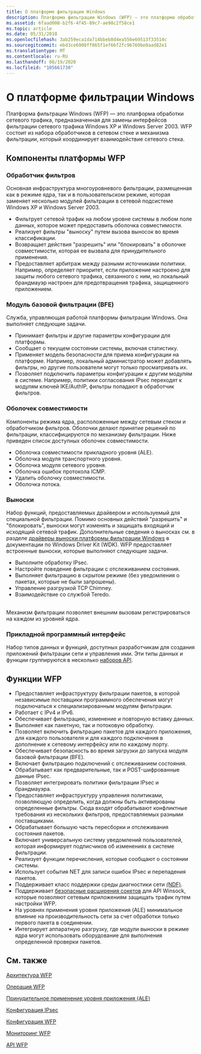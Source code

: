 ```yaml
---
title: О платформе фильтрации Windows
description: Платформа фильтрации Windows (WFP) — это платформа обработки сетевого трафика, предназначенная для замены интерфейсов фильтрации сетевого трафика Windows XP и Windows Server 2003.
ms.assetid: 6faad008-b2f6-4f45-89c7-ae98c2f58ce1
ms.topic: article
ms.date: 05/31/2018
ms.openlocfilehash: 3ab259eca1da714bbeb8d4ea556e69513f33514c
ms.sourcegitcommit: ebd3ce6908ff865f1ef66f2fc96769be0aad82e1
ms.translationtype: MT
ms.contentlocale: ru-RU
ms.lasthandoff: 08/19/2020
ms.locfileid: "105661730"
---
```

# <a name="about-windows-filtering-platform"></a>О платформе фильтрации Windows

Платформа фильтрации Windows (WFP) — это платформа обработки сетевого трафика, предназначенная для замены интерфейсов фильтрации сетевого трафика Windows XP и Windows Server 2003. WFP состоит из набора обработчиков в сетевом стеке и механизма фильтрации, который координирует взаимодействие сетевого стека.

## <a name="the-wfp-components"></a>Компоненты платформы WFP

### <a name="filter-engine"></a>Обработчик фильтров

Основная инфраструктура многоуровневого фильтрации, размещенная как в режиме ядра, так и в пользовательском режиме, которая заменяет несколько модулей фильтрации в сетевой подсистеме Windows XP и Windows Server 2003.

-   Фильтрует сетевой трафик на любом уровне системы в любом поле данных, которое может предоставить оболочка совместимости.
-   Реализует фильтры "выноску" путем вызова выносок во время классификации.
-   Возвращает действия "разрешить" или "блокировать" в оболочке совместимости, которая ее вызвала для принудительного применения.
-   Предоставляет арбитраж между разными источниками политики. Например, определяет приоритет, если приложение настроено для защиты любого сетевого трафика, связанного с ним, но локальный брандмауэр настроен для предотвращения трафика, защищенного приложением.<br/>

### <a name="base-filtering-engine-bfe"></a>Модуль базовой фильтрации (BFE)

Служба, управляющая работой платформы фильтрации Windows. Она выполняет следующие задачи.

-   Принимает фильтры и другие параметры конфигурации для платформы.
-   Сообщает о текущем состоянии системы, включая статистику.
-   Применяет модель безопасности для приема конфигурации на платформе. Например, локальный администратор может добавлять фильтры, но другие пользователи могут только просматривать их.<br/>
-   Позволяет подключить параметры конфигурации к другим модулям в системе. Например, политики согласования IPsec переходят к модулям ключей IKE/AuthIP, фильтры попадают в обработчик фильтров.<br/>

### <a name="shims"></a>Оболочек совместимости

Компоненты режима ядра, расположенные между сетевым стеком и обработчиком фильтров. Оболочки делают принятие решений по фильтрации, классифицируются по механизму фильтрации. Ниже приведен список доступных оболочек совместимости.

-   Оболочка совместимости прикладного уровня (ALE).
-   Оболочка модуля транспортного уровня.
-   Оболочка модуля сетевого уровня.
-   Оболочка ошибок протокола ICMP.
-   Удалить оболочку совместимости.
-   Оболочка потока.

### <a name="callouts"></a>Выноски

Набор функций, предоставляемых драйвером и используемый для специальной фильтрации. Помимо основных действий "разрешить" и "блокировать", выноски могут изменять и защищать входящий и исходящий сетевой трафик. Дополнительные сведения о выносках см. в разделе [драйверы выноски платформы фильтрации Windows](/windows-hardware/drivers/network/windows-filtering-platform-callout-drivers2) в документации по Windows Driver Kit (WDK). WFP предоставляет встроенные выноски, которые выполняют следующие задачи.<br/>

-   Выполните обработку IPsec.
-   Настройте поведение фильтрации с отслеживанием состояния.
-   Выполняет фильтрацию в скрытом режиме (без уведомления о пакетах, которые не были запрошены).
-   Управление разгрузкой TCP Chimney.
-   Взаимодействие со службой Teredo.

<br/> Механизм фильтрации позволяет внешним вызовам регистрироваться на каждом из уровней ядра.<br/>

### <a name="application-programming-interface"></a>Прикладной программный интерфейс

Набор типов данных и функций, доступных разработчикам для создания приложений фильтрации сети и управления ими. Эти типы данных и функции группируются в несколько [наборов API](api-sets.md).

## <a name="wfp-features"></a>Функции WFP

-   Предоставляет инфраструктуру фильтрации пакетов, в которой независимые поставщики программного обеспечения могут подключаться к специализированным модулям фильтрации.
-   Работает с IPv4 и IPv6.
-   Обеспечивает фильтрацию, изменение и повторную вставку данных.
-   Выполняет как пакетную, так и потоковую обработку.
-   Позволяет включить фильтрацию пакетов для каждого приложения, для каждого пользователя и для каждого подключения в дополнение к сетевому интерфейсу или по каждому порту.
-   Обеспечивает безопасность во время загрузки до запуска модуля базовой фильтрации (BFE).
-   Включает фильтрацию подключений с отслеживанием состояния.
-   Обрабатывает как предварительные, так и POST-шифрованные данные IPsec.
-   Позволяет интегрировать политики фильтрации IPsec и брандмауэра.
-   Предоставляет инфраструктуру управления политиками, позволяющую определить, когда должны быть активированы определенные фильтры. Сюда входят обрабатывают конфликтные требования из нескольких фильтров, предоставляемых разными поставщиками.
-   Обрабатывает большую часть пересборки и отслеживания состояния пакетов.
-   Включает универсальную систему уведомлений пользователей, которая информирует подписчиков об изменениях в системе фильтрации.
-   Реализует функции перечисления, которые сообщают о состоянии системы.
-   Использует события NET для записи ошибок IPsec и перепадения пакетов.
-   Поддерживает класс поддержки среды диагностики сети [(NDF)](/windows/desktop/NDF/extensible-helper-classes).
-   Поддерживает [безопасные расширения сокетов](/windows/desktop/WinSock/winsock-secure-socket-extensions) для API Winsock, которые позволяют сетевым приложениям защищать трафик путем настройки WFP.
-   На уровнях применения уровня приложения (ALE) минимальное влияние на производительность сети за счет обработки только первого пакета в соединении.
-   Интегрирует аппаратную разгрузку, где модули выноски в режиме ядра могут использовать оборудование для выполнения определенной проверки пакетов.

## <a name="related-topics"></a>См. также

<dl> <dt>

[Архитектура WFP](windows-filtering-platform-architecture-overview.md)
</dt> <dt>

[Операция WFP](basic-operation.md)
</dt> <dt>

[Принудительное применение уровня приложения (ALE)](application-layer-enforcement--ale-.md)
</dt> <dt>

[Конфигурация IPsec](ipsec-configuration.md)
</dt> <dt>

[Конфигурация WFP](wfp-configuration.md)
</dt> <dt>

[Мониторинг WFP](wfp-monitoring.md)
</dt> <dt>

[API WFP](api-sets.md)
</dt> </dl>

 

